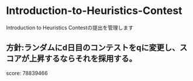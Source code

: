 # Introduction-to-Heuristics-Contest
Introduction to Heuristics Contestの提出を管理します

## 方針:ランダムにd日目のコンテストをqに変更し、スコアが上昇するならそれを採用する。
score: 78839466

